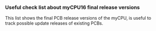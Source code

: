 ### Useful check list about myCPU16 final release versions
This list shows the final PCB release versions of the myCPU, is useful to track possible update releases of existing PCBs.



 

